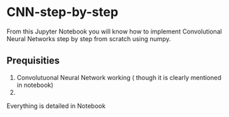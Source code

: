 # CNN-step-by-step
From this Jupyter Notebook you will know how to implement Convolutional Neural Networks step by step from scratch using numpy.

## Prequisities
1. Convolutuonal Neural Network working ( though it is clearly mentioned in notebook)
2. 

Everything is detailed in Notebook 
